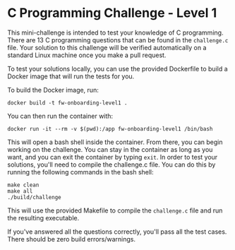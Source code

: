 # C Programming Challenge - Level 1

This mini-challenge is intended to test your knowledge of C programming. There are 13 C programming questions that can be found in the `challenge.c` file. Your solution to this challenge will be verified automatically on a standard Linux machine once you make a pull request.

To test your solutions locally, you can use the provided Dockerfile to build a Docker image that will run the tests for you.
 
To build the Docker image, run:
```
docker build -t fw-onboarding-level1 .
```

You can then run the container with:
```
docker run -it --rm -v $(pwd):/app fw-onboarding-level1 /bin/bash
```

This will open a bash shell inside the container. From there, you can begin working on the challenge. You can stay in the container as long as you want, and you can exit the container by typing `exit`.
In order to test your solutions, you'll need to compile the challenge.c file. You can do this by running the following commands in the bash shell:
```
make clean
make all
./build/challenge
```
This will use the provided Makefile to compile the `challenge.c` file and run the resulting executable.

If you've answered all the questions correctly, you'll pass all the test cases. There should be zero build errors/warnings.

